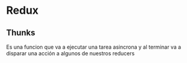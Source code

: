 # Redux

## Thunks
Es una funcion que va a ejecutar una tarea asincrona y al terminar va
a disparar una acción a algunos de nuestros reducers